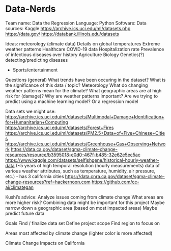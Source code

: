 # Data-Nerds

Team name: Data the Regression
Language: Python
Software: 
Data sources:
Kaggle 
https://archive.ics.uci.edu/ml/datasets.php
https://data.gov/ 
https://databank.illinois.edu/datasets

Ideas: 
meteorology (climate data)
Details on global temperatures
Extreme weather patterns 
Healthcare 
COVID-19 data 
Hospitalization rate 
Prevalence of infectious diseases over history
Agriculture 
Biology 
Genetics(?)
detecting/predicting diseases 
- Sports/entertainment  

Questions (general)
	What trends have been occuring in the dataset?
	What is the significance of this data / topic?
Meteorology
What do changing weather patterns mean for the climate?
What geographic areas are at high risk for (damage)?
Why are weather patterns important? 
Are we trying to predict using a machine learning model? Or a regression model

Data sets we might use:
https://archive.ics.uci.edu/ml/datasets/Multimodal+Damage+Identification+for+Humanitarian+Computing
https://archive.ics.uci.edu/ml/datasets/Forest+Fires
https://archive.ics.uci.edu/ml/datasets/PM2.5+Data+of+Five+Chinese+Cities
https://archive.ics.uci.edu/ml/datasets/Greenhouse+Gas+Observing+Network
https://data.ca.gov/dataset/sgma-climate-change-resources/resource/b3595018-e0d0-467f-b485-32e62e5ec5ac 
https://www.kaggle.com/datasets/selfishgene/historical-hourly-weather-data (~5 years of high temporal resolution (hourly measurements) data of various weather attributes, such as temperature, humidity, air pressure, etc.) - has 3 california cities
https://data.cnra.ca.gov/dataset/sgma-climate-change-resources?ref=hackernoon.com 
https://github.com/cc-ai/climategan


Kushi’s advice:
Analyze issues coming from climate change
What areas are more higher risk?
Combining data might be important for this project
Maybe narrow down a geographic area (based on most impacted areas)
Maybe predict future data

Goals
Find / finalize data set
Define project scope
Find region to focus on 

Areas most affected by climate change (lighter color is more affected)


Climate Change Impacts on California

